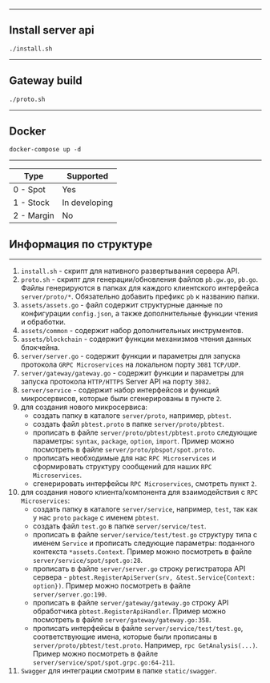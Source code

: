 ****
## Install server api
`./install.sh`
****

## Gateway build
`./proto.sh`
****

## Docker
`docker-compose up -d`
****

| Type       | Supported          |
|------------|--------------------|
| 0 - Spot   | Yes                |
| 1 - Stock  | In developing      |
| 2 - Margin | No                 |


## Информация по структуре
****
1. `install.sh` - скрипт для нативного развертывания сервера API.
2. `proto.sh` -  скрипт для генерации/обновления файлов `pb.gw.go`, `pb.go`. Файлы генерируются в папках для каждого клиентского интерфейса `server/proto/*`. Обязательно добавить префикс `pb` к названию папки.
3. `assets/assets.go` - файл содержит структурные данные по конфигурации `config.json`, а также дополнительные функции чтения и обработки.
4. `assets/common` - содержит набор дополнительных инструментов.
5. `assets/blockchain` - содержит функции механизмов чтения данных блокчейна.
6. `server/server.go` - содержит функции и параметры для запуска протокола `GRPC Microservices` на локальном порту `3081` `TCP/UDP`.
7. `server/gateway/gateway.go` - содержит функции и параметры для запуска протокола `HTTP/HTTPS` Server API на порту `3082`.
8. `server/service` - содержит набор интерфейсов и функций микросервисов, которые были сгенерированы в пункте `2`.
9. для создания нового микросервиса:
    * создать папку в каталоге `server/proto`, например, `pbtest`.
    * создать файл `pbtest.proto` в папке `server/proto/pbtest`.
    * прописать в файле `server/proto/pbtest/pbtest.proto` следующие параметры: `syntax`, `package`, `option`, `import`. Пример можно посмотреть в файле `server/proto/pbspot/spot.proto`.
    * прописать необходимые для нас `RPC Microservices` и сформировать структуру сообщений для наших `RPC Microservices`.
    * сгенерировать интерфейсы `RPC Microservices`, смотреть пункт `2`.
10. для создания нового клиента/компонента для взаимодействия с `RPC Microservices`:
    * создать папку в каталоге `server/service`, например, `test`, так как у нас `proto` `package` с именем `pbtest`.
    * создать файл `test.go` в папке `server/service/test`.
    * прописать в файле `server/service/test/test.go` структуру типа с именем `Service` и прописать следующие параметры: поданного контекста `*assets.Context`. Пример можно посмотреть в файле `server/service/spot/spot.go:28`.
    * прописать в файле `server/server.go` строку регистратора API сервера - `pbtest.RegisterApiServer(srv, &test.Service{Context: option})`. Пример можно посмотреть в файле `server/server.go:190`.
    * прописать в файле `server/gateway/gateway.go` строку API обработчика `pbtest.RegisterApiHandler`. Пример можно посмотреть в файле `server/gateway/gateway.go:358`.
    * прописать интерфейсы в файле `server/service/test/test.go`, соответствующие имена, которые были прописаны в `server/proto/pbtest/test.proto`. Например, `rpc GetAnalysis(...)`. Пример можно посмотреть в файле `server/service/spot/spot.grpc.go:64-211`.
11. `Swagger` для интеграции смотрим в папке `static/swagger`.
